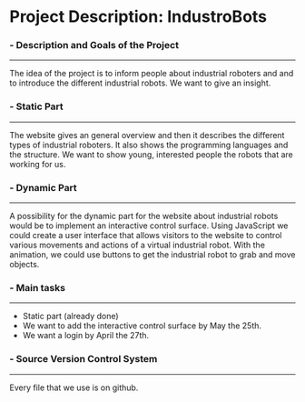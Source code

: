 # Project Description: IndustroBots

### - Description and Goals of the Project 
---
The idea of the project is to inform people about industrial roboters and and to introduce the different industrial robots. We want to give an  insight.

### - Static Part
---
The website gives an general overview and then it
describes the different types of industrial roboters. It also shows the programming languages and the structure.
We want to show young, interested people the robots that are working for us.

### - Dynamic Part
---
A possibility for the dynamic part for the website about industrial robots would be to implement an interactive control surface. Using JavaScript we could create a user interface that allows visitors to the website to control various movements and actions of a virtual industrial robot. With the animation, we could use buttons to get the industrial robot to grab and move objects. 

### - Main tasks
---
* Static part (already done)
* We want to add the interactive control surface by May the 25th.
* We want a login by April the 27th.

### - Source Version Control System
---
Every file that we use is on github.
